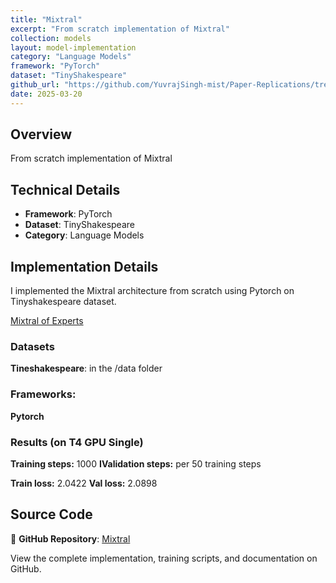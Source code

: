 ```yaml
---
title: "Mixtral"
excerpt: "From scratch implementation of Mixtral"
collection: models
layout: model-implementation
category: "Language Models"
framework: "PyTorch"
dataset: "TinyShakespeare"
github_url: "https://github.com/YuvrajSingh-mist/Paper-Replications/tree/master/Mixtral"
date: 2025-03-20
---
```


## Overview
From scratch implementation of Mixtral

## Technical Details
- **Framework**: PyTorch
- **Dataset**: TinyShakespeare
- **Category**: Language Models

## Implementation Details

I implemented the Mixtral architecture from scratch using Pytorch on Tinyshakespeare dataset.

[Mixtral of Experts](https://arxiv.org/pdf/2401.04088)

### Datasets

**Tineshakespeare**: in the /data folder

### Frameworks:
**Pytorch**

### Results (on T4 GPU Single)

**Training steps:** 1000
**IValidation steps:** per 50 training steps

**Train loss:** 2.0422 
**Val loss:** 2.0898

## Source Code
📁 **GitHub Repository**: [Mixtral](https://github.com/YuvrajSingh-mist/Paper-Replications/tree/master/Mixtral)

View the complete implementation, training scripts, and documentation on GitHub.
